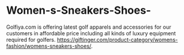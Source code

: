 # Women-s-Sneakers-Shoes-
Golfiya.com is offering latest golf apparels and accessories for our customers in affordable price including all kinds of luxury equipment required for golfers. https://giftinger.com/product-category/womens-fashion/womens-sneakers-shoes/.
